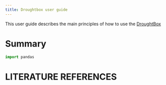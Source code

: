 ```yaml
---
title: Droughtbox user guide
---
```


This user guide describes the main principles of how to use the [DroughtBox](https://onlinelibrary.wiley.com/doi/full/10.1111/pce.13750) 

# Summary

```python
import pandas
```

# LITERATURE REFERENCES



